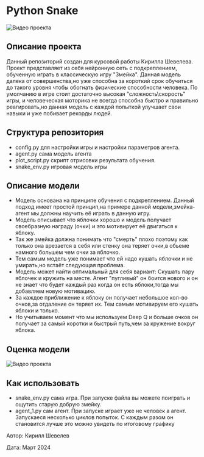 # Python Snake

![Видео проекта](https://i.imgur.com/3x2SrL6.gif)





## Описание проекта

Данный репозиторий создан для курсовой работы Кирилла Шевелева. Проект представляет из себя нейронную сеть c подкреплением, обученную играть в классическую игру "Змейка".
Данная модель далека от совершенства,но уже способна за короткий срок обучиться до такого уровня чтобы обогнать физические способности человека. По умолчанию в игре стоит достаточно высокая "сложность\скорость" игры,
и человеческая моторика не всегда способна быстро и правильно реагировать,но данная модель с каждой попыткой улучшает свои навыки и уже побивает рекорды людей.


## Структура репозитория

- config.py для настройки игры и настройки параметров агента.
- agent.py сама модель агента
- plot_script.py скрипт отрисовки результата обучения.
- snake_env.py игровая модель игры
## Описание модели

- Модель основана на принципе обучения с подкреплением. Данный подход имеет простой принцип,на примере данной модели,змейка-агент мы должны научить её играть в данную игру.
- Модель описывает что яблочки хорошо и модель получает своебразную награду (очки) и это мотивирует её двигаться к яблоку.
- Так же змейка должна понимать что "смерть" плохо поэтому как только она врезается в себя или стенку она теряет очки,в обьеме намного большем чем очки за яблочко.
- Тем самым модель уже понимает что ей надо кушать яблочки и не умирать,но встаёт следующая проблема.
- Модель может найти оптимальный для себя вариант: Скушать пару яблочек и кружить на месте. Агент "пугливый" он боится нового и он не знает что будет каждый раз когда он есть яблоки,тогда мы добавляем новую мотивацию.
- За каждое приближение к яблоку он получает небольшое кол-во очков,за отдаление он теряет их. Тем самым мотивируем его кушать яблоки и только.
- Но учитываем момент что мы используем Deep Q и больше очков он получает за самый коротки и быстрый путь,чем за кружение вокруг яблока.

## Оценка модели
![Видео проекта](https://imgur.com/a/iwWcEvL)

  
## Как использовать
- snake_env.py сама игра. При запуске файла вы можете поиграть и ощутить старую добрую змейку.
- agent_1.py сам агент. При запуске играет уже не человек а агент. Запускаеся несколько циклов попыток. С каждым разом он становится лучше это можно увидеть по итоговому графику



Автор: Кирилл Шевелев

Дата: Март 2024
